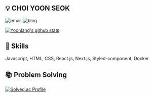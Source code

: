 ## 💡 CHOI YOON SEOK
![email](https://img.shields.io/badge/email-cdt9473%40gmail.com-EC8034)
![blog](https://img.shields.io/badge/blog-velog.io%2F%40yoonlang-25BB86)

[![Yoonlang's github stats](https://github-readme-stats.vercel.app/api?username=Yoonlang)](https://github.com/Yoonlang/github-readme-stats)

## 🔨 Skills
Javascript, HTML, CSS, React.js, Next.js, Styled-component, Docker

## 📚 Problem Solving
[![Solved.ac Profile](http://mazassumnida.wtf/api/v2/generate_badge?boj=cdt416z)](https://solved.ac/cdt416z/)
